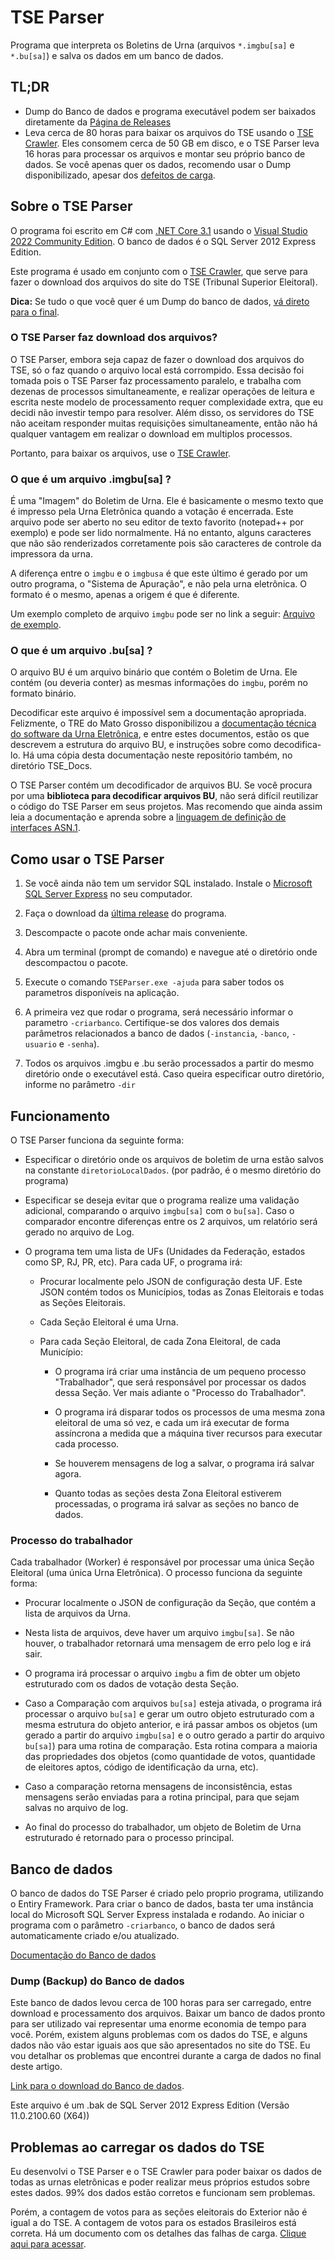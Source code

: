 # TSE Parser

Programa que interpreta os Boletins de Urna (arquivos `*.imgbu[sa]` e `*.bu[sa]`) e salva os dados em um banco de dados.

## TL;DR
- Dump do Banco de dados e programa executável podem ser baixados diretamente da [Página de Releases](https://github.com/danarrib/TSEParser/releases)
- Leva cerca de 80 horas para baixar os arquivos do TSE usando o [TSE Crawler](https://github.com/danarrib/TSECrawler). Eles consomem cerca de 50 GB em disco, e o TSE Parser leva 16 horas para processar os arquivos e montar seu próprio banco de dados. Se você apenas quer os dados, recomendo usar o Dump disponibilizado, apesar dos [defeitos de carga](#problemas-ao-carregar-os-dados-do-tse).

## Sobre o TSE Parser

O programa foi escrito em C# com [.NET Core 3.1](https://dotnet.microsoft.com/en-us/download/dotnet/3.1) usando o [Visual Studio 2022 Community Edition](https://visualstudio.microsoft.com/pt-br/vs/community/). O banco de dados é o SQL Server 2012 Express Edition.

Este programa é usado em conjunto com o [TSE Crawler](https://github.com/danarrib/TSECrawler), que serve para fazer o download dos arquivos do site do TSE (Tribunal Superior Eleitoral).

**Dica:** Se tudo o que você quer é um Dump do banco de dados, [vá direto para o final](#banco-de-dados).

### O TSE Parser faz download dos arquivos?

O TSE Parser, embora seja capaz de fazer o download dos arquivos do TSE, só o faz quando o arquivo local está corrompido. Essa decisão foi tomada pois o TSE Parser faz processamento paralelo, e trabalha com dezenas de processos simultaneamente, e realizar operações de leitura e escrita neste modelo de processamento requer complexidade extra, que eu decidi não investir tempo para resolver. Além disso, os servidores do TSE não aceitam responder muitas requisições simultaneamente, então não há qualquer vantagem em realizar o download em multiplos processos.

Portanto, para baixar os arquivos, use o [TSE Crawler](https://github.com/danarrib/TSECrawler).

### O que é um arquivo .imgbu[sa] ?

É uma "Imagem" do Boletim de Urna. Ele é basicamente o mesmo texto que é impresso pela Urna Eletrônica quando a votação é encerrada. Este arquivo pode ser aberto no seu editor de texto favorito (notepad++ por exemplo) e pode ser lido normalmente. Há no entanto, alguns caracteres que não são renderizados corretamente pois são caracteres de controle da impressora da urna.

A diferença entre o `imgbu` e o `imgbusa` é que este último é gerado por um outro programa, o "Sistema de Apuração", e não pela urna eletrônica. O formato é o mesmo, apenas a origem é que é diferente.

Um exemplo completo de arquivo `imgbu` pode ser no link a seguir: [Arquivo de exemplo](https://github.com/danarrib/TSEParser/blob/master/ArquivosExemplo/o00406-0605000020824.imgbu.md).

### O que é um arquivo .bu[sa] ?

O arquivo BU é um arquivo binário que contém o Boletim de Urna. Ele contém (ou deveria conter) as mesmas informações do `imgbu`, porém no formato binário.

Decodificar este arquivo é impossível sem a documentação apropriada. Felizmente, o TRE do Mato Grosso disponibilizou a [documentação técnica do software da Urna Eletrônica](https://www.tre-mt.jus.br/eleicoes/eleicoes-2022/documentacao-tecnica-do-software-da-urna-eletronica), e entre estes documentos, estão os que descrevem a estrutura do arquivo BU, e instruções sobre como decodifica-lo. Há uma cópia desta documentação neste repositório também, no diretório TSE_Docs.

O TSE Parser contém um decodificador de arquivos BU. Se você procura por uma **biblioteca para decodificar arquivos BU**, não será difícil reutilizar o código do TSE Parser em seus projetos. Mas recomendo que ainda assim leia a documentação e aprenda sobre a [linguagem de definição de interfaces ASN.1](https://pt.wikipedia.org/wiki/ASN.1).

## Como usar o TSE Parser

1. Se você ainda não tem um servidor SQL instalado. Instale o [Microsoft SQL Server Express](https://www.microsoft.com/pt-br/sql-server/sql-server-downloads) no seu computador.

2. Faça o download da [última release](https://github.com/danarrib/TSEParser/releases) do programa.

3. Descompacte o pacote onde achar mais conveniente.

4. Abra um terminal (prompt de comando) e navegue até o diretório onde descompactou o pacote.

5. Execute o comando `TSEParser.exe -ajuda` para saber todos os parametros disponíveis na aplicação.

6. A primeira vez que rodar o programa, será necessário informar o parametro `-criarbanco`. Certifique-se dos valores dos demais parâmetros relacionados a banco de dados (`-instancia`, `-banco`, `-usuario` e `-senha`).

7. Todos os arquivos .imgbu e .bu serão processados a partir do mesmo diretório onde o executável está. Caso queira especificar outro diretório, informe no parâmetro `-dir`

## Funcionamento

O TSE Parser funciona da seguinte forma:

- Especificar o diretório onde os arquivos de boletim de urna estão salvos na constante `diretorioLocalDados`. (por padrão, é o mesmo diretório do programa)

- Especificar se deseja evitar que o programa realize uma validação adicional, comparando o arquivo `imgbu[sa]` com o `bu[sa]`. Caso o comparador encontre diferenças entre os 2 arquivos, um relatório será gerado no arquivo de Log.

- O programa tem uma lista de UFs (Unidades da Federação, estados como SP, RJ, PR, etc). Para cada UF, o programa irá:
  
  - Procurar localmente pelo JSON de configuração desta UF. Este JSON contém todos os Municípios, todas as Zonas Eleitorais e todas as Seções Eleitorais.
  
  - Cada Seção Eleitoral é uma Urna.
  
  - Para cada Seção Eleitoral, de cada Zona Eleitoral, de cada Município:
    
    - O programa irá criar uma instância de um pequeno processo "Trabalhador", que será responsável por processar os dados dessa Seção. Ver mais adiante o "Processo do Trabalhador".
    
    - O programa irá disparar todos os processos de uma mesma zona eleitoral de uma só vez, e cada um irá executar de forma assíncrona a medida que a máquina tiver recursos para executar cada processo.
    
    - Se houverem mensagens de log a salvar, o programa irá salvar agora.
    
    - Quanto todas as seções desta Zona Eleitoral estiverem processadas, o programa irá salvar as seções no banco de dados.

### Processo do trabalhador

Cada trabalhador (Worker) é responsável por processar uma única Seção Eleitoral (uma única Urna Eletrônica). O processo funciona da seguinte forma:

- Procurar localmente o JSON de configuração da Seção, que contém a lista de arquivos da Urna.

- Nesta lista de arquivos, deve haver um arquivo `imgbu[sa]`. Se não houver, o trabalhador retornará uma mensagem de erro pelo log e irá sair.

- O programa irá processar o arquivo `imgbu` a fim de obter um objeto estruturado com os dados de votação desta Seção.

- Caso a Comparação com arquivos `bu[sa]` esteja ativada, o programa irá processar o arquivo `bu[sa]` e gerar um outro objeto estruturado com a mesma estrutura do objeto anterior, e irá passar ambos os objetos (um gerado a partir do arquivo `imgbu[sa]` e o outro gerado a partir do arquivo `bu[sa]`) para uma rotina de comparação. Esta rotina compara a maioria das propriedades dos objetos (como quantidade de votos, quantidade de eleitores aptos, código de identificação da urna, etc).

- Caso a comparação retorna mensagens de inconsistência, estas mensagens serão enviadas para a rotina principal, para que sejam salvas no arquivo de log.

- Ao final do processo do trabalhador, um objeto de Boletim de Urna estruturado é retornado para o processo principal.

## Banco de dados

O banco de dados do TSE Parser é criado pelo proprio programa, utilizando o Entiry Framework. Para criar o banco de dados, basta ter uma instância local do Microsoft SQL Server Express instalada e rodando. Ao iniciar o programa com o parâmetro `-criarbanco`, o banco de dados será automaticamente criado e/ou atualizado.

[Documentação do Banco de dados](https://github.com/danarrib/TSEParser/blob/master/BancoDeDados.md)

### Dump (Backup) do Banco de dados

Este banco de dados levou cerca de 100 horas para ser carregado, entre download e processamento dos arquivos. Baixar um banco de dados pronto para ser utilizado vai representar uma enorme economia de tempo para você. Porém, existem alguns problemas com os dados do TSE, e alguns dados não vão estar iguais aos que são apresentados no site do TSE. Eu vou detalhar os problemas que encontrei durante a carga de dados no final deste artigo.

[Link para o download do Banco de dados](https://github.com/danarrib/TSEParser/releases).

Este arquivo é um .bak de SQL Server 2012 Express Edition (Versão 11.0.2100.60 (X64))

## Problemas ao carregar os dados do TSE

Eu desenvolvi o TSE Parser e o TSE Crawler para poder baixar os dados de todas as urnas eletrônicas e poder realizar meus próprios estudos sobre estes dados. 99% dos dados estão corretos e funcionam sem problemas.

Porém, a contagem de votos para as seções eleitorais do Exterior não é igual a do TSE. A contagem de votos para os estados Brasileiros está correta.
Há um documento com os detalhes das falhas de carga. [Clique aqui para acessar](https://github.com/danarrib/TSEParser/blob/master/DefeitosCarga.md).
